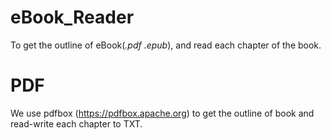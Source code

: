 # eBook_Reader

To get the outline of eBook(*.pdf .epub*), and read each chapter of the book.

# PDF

We use pdfbox (https://pdfbox.apache.org) to get the outline of book and read-write each chapter to TXT.